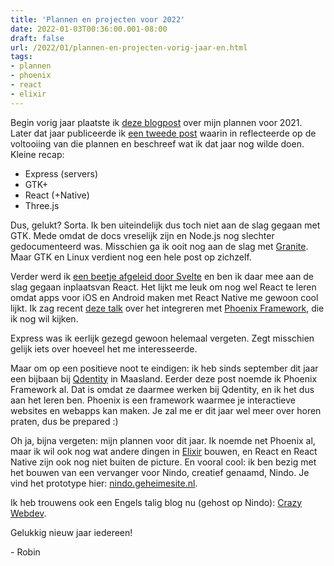 ```yaml
---
title: 'Plannen en projecten voor 2022'
date: 2022-01-03T00:36:00.001-08:00
draft: false
url: /2022/01/plannen-en-projecten-vorig-jaar-en.html
tags: 
- plannen
- phoenix
- react
- elixir
---
```


Begin vorig jaar plaatste ik [deze blogpost](https://webdevelopment-en-meer.blogspot.com/2021/01/dit-wil-ik-leren-in-2021.html) over mijn plannen voor 2021. Later dat jaar publiceerde ik [een tweede post](https://webdevelopment-en-meer.blogspot.com/2021/07/waar-ben-ik-momenteel-in-mijn-plannen.html) waarin in reflecteerde op de voltooiing van die plannen en beschreef wat ik dat jaar nog wilde doen. Kleine recap:

*   Express (servers)
*   GTK+
*   React (+Native)
*   Three.js

Dus, gelukt? Sorta. Ik ben uiteindelijk dus toch niet aan de slag gegaan met GTK. Mede omdat de docs vreselijk zijn en Node.js nog slechter gedocumenteerd was. Misschien ga ik ooit nog aan de slag met [Granite](https://valadoc.org/granite/Granite.html). Maar GTK en Linux verdient nog een hele post op zichzelf.

Verder werd ik [een beetje afgeleid door Svelte](https://webdevelopment-en-meer.blogspot.com/2021/08/hallo-svelte.html) en ben ik daar mee aan de slag gegaan inplaatsvan React. Het lijkt me leuk om nog wel React te leren omdat apps voor iOS en Android maken met React Native me gewoon cool lijkt. Ik zag recent [deze talk](https://www.youtube.com/watch?v=Kbhl379x1cw) over het integreren met [Phoenix Framework](https://www.phoenixframework.org), die ik nog wil kijken.

Express was ik eerlijk gezegd gewoon helemaal vergeten. Zegt misschien gelijk iets over hoeveel het me interesseerde.

Maar om op een positieve noot te eindigen: ik heb sinds september dit jaar een bijbaan bij [Qdentity](https://qdentity.nl) in Maasland. Eerder deze post noemde ik Phoenix Framework al. Dat is omdat ze daarmee werken bij Qdentity, en ik het dus aan het leren ben. Phoenix is een framework waarmee je interactieve websites en webapps kan maken. Je zal me er dit jaar wel meer over horen praten, dus be prepared :)

Oh ja, bijna vergeten: mijn plannen voor dit jaar. Ik noemde net Phoenix al, maar ik wil ook nog wat andere dingen in [Elixir](https://elixir-lang.org) bouwen, en React en React Native zijn ook nog niet buiten de picture. En vooral cool: ik ben bezig met het bouwen van een vervanger voor Nindo, creatief genaamd, Nindo. Je vind het prototype hier: [nindo.geheimesite.nl](https://nindo.geheimesite.nl).

Ik heb trouwens ook een Engels talig blog nu (gehost op Nindo): [Crazy Webdev](https://nindo.geheimesite.nl/user/crzywebdev).

Gelukkig nieuw jaar iedereen!

\- Robin